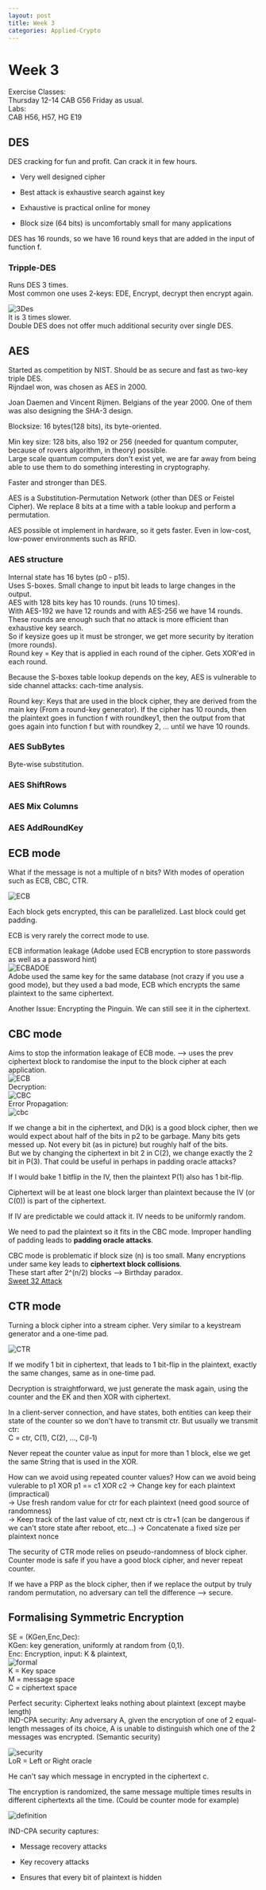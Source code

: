 ```yaml
---
layout: post
title: Week 3
categories: Applied-Crypto
---
```


# Week 3

Exercise Classes:  
Thursday 12-14 CAB G56
Friday as usual.  
Labs:  
CAB H56, H57, HG E19

## DES

DES cracking for fun and profit. Can crack it in few hours.  

* Very well designed cipher

* Best attack is exhaustive search against key  

* Exhaustive is practical online for money

* Block size (64 bits) is uncomfortably small for many applications

DES has 16 rounds, so we have 16 round keys that are added in the input of function f.  

### Tripple-DES

Runs DES 3 times.  
Most common one uses 2-keys: EDE, Encrypt, decrypt then encrypt again.  

![3Des](https://i.imgur.com/V6K3Ydb.png)  
It is 3 times slower.  
Double DES does not offer much additional security over single DES.

## AES

Started as competition by NIST. Should be as secure and fast as two-key triple DES.  
Rijndael won, was chosen as AES in 2000.  

Joan Daemen and Vincent Rijmen. Belgians of the year 2000. One of them was also designing the SHA-3 design.  

Blocksize: 16 bytes(128 bits), its byte-oriented.  

Min key size: 128 bits, also 192 or 256 (needed for quantum computer, because of rovers algorithm, in theory) possible.  
Large scale quantum computers don't exist yet, we are far away from being able to use them to do something interesting in cryptography.

Faster and stronger than DES.  

AES is a Substitution-Permutation Network (other than DES or Feistel Cipher). We replace 8 bits at a time with a table lookup and perform a permutation.

AES possible ot implement in hardware, so it gets faster. Even in low-cost, low-power environments such as RFID.

### AES structure

Internal state has 16 bytes (p0 - p15).  
Uses S-boxes. Small change to input bit leads to large changes in the output.  
AES with 128 bits key has 10 rounds. (runs 10 times).  
With AES-192 we have 12 rounds and with AES-256 we have 14 rounds.  
These rounds are enough such that no attack is more efficient than exhaustive key search.  
So if keysize goes up it must be stronger, we get more security by iteration (more rounds).  
Round key = Key that is applied in each round of the cipher. Gets XOR'ed in each round.

Because the S-boxes table lookup depends on the key, AES is vulnerable to side channel attacks: cach-time analysis.

Round key: Keys that are used in the block cipher, they are derived from the main key (From a round-key generator). If the cipher has 10 rounds, then the plaintext goes in function f with roundkey1, then the output from that goes again into function f but with roundkey 2, ... until we have 10 rounds.  

### AES SubBytes

Byte-wise substitution.

### AES ShiftRows

### AES Mix Columns

### AES AddRoundKey

## ECB mode

What if the message is not a multiple of n bits? With modes of operation such as ECB, CBC, CTR.  

![ECB](https://i.imgur.com/j2DS6ET.png)  

Each block gets encrypted, this can be parallelized. Last block could get padding.  

ECB is very rarely the correct mode to use.  

ECB information leakage (Adobe used ECB encryption to store passwords as well as a password hint)  
![ECBADOE](https://i.imgur.com/rqMi4aa.png)  
Adobe used the same key for the same database (not crazy if you use a good mode), but they used a bad mode, ECB which encrypts the same plaintext to the same ciphertext.  

Another Issue: Encrypting the Pinguin. We can still see it in the ciphertext.  

## CBC mode

Aims to stop the information leakage of ECB mode. --> uses the prev ciphertext block to randomise the input to the block cipher at each application.  
![ECB](https://i.imgur.com/8tqrDYE.png)  
Decryption:  
![CBC](https://i.imgur.com/HebD6hA.png)  
Error Propagation:  
![cbc](https://i.imgur.com/B4c79RC.png)  

If we change a bit in the ciphertext, and D(k) is a good block cipher, then we would expect about half of the bits in p2 to be garbage. Many bits gets messed up. Not every bit (as in picture) but roughly half of the bits.  
But we by changing the ciphertext in bit 2 in C(2), we change exactly the 2 bit in P(3). That could be useful in perhaps in padding oracle attacks?  

If I would bake 1 bitflip in the IV, then the plaintext P(1) also has 1 bit-flip.  

Ciphertext will be at least one block larger than plaintext because the IV (or C(0)) is part of the ciphertext.  

If IV are predictable we could attack it. IV needs to be uniformly random.  

We need to pad the plaintext so it fits in the CBC mode. Improper handling of padding leads to **padding oracle attacks**.

CBC mode is problematic if block size (n) is too small. Many encryptions under same key leads to **ciphertext block collisions**.  
These start after 2^(n/2) blocks --> Birthday paradox.  
[Sweet 32 Attack](https://sweet32.info/)  

## CTR mode

Turning a block cipher into a stream cipher. Very similar to a keystream generator and a one-time pad.

![CTR](https://i.imgur.com/bozqcYf.png)  

If we modify 1 bit in ciphertext, that leads to 1 bit-flip in the plaintext, exactly the same changes, same as in one-time pad.  

Decryption is straightforward, we just generate the mask again, using the counter and the EK and then XOR with ciphertext.  

In a client-server connection, and have states, both entities can keep their state of the counter so we don't have to transmit ctr. But usually we transmit ctr:  
C = ctr, C(1), C(2), ..., C(l-1)  

Never repeat the counter value as input for more than 1 block, else we get the same String that is used in the XOR.  

How can we avoid using repeated counter values? How can we avoid being vulerable to p1 XOR p1 == c1 XOR c2 
-> Change key for each plaintext (impractical)  
-> Use fresh random value for ctr for each plaintext (need good source of randomness)  
-> Keep track of the last value of ctr, next ctr is ctr+1 (can be dangerous if we can't store state after reboot, etc...)
-> Concatenate a fixed size per plaintext nonce 

The security of CTR mode relies on pseudo-randomness of block cipher.  
Counter mode is safe if you have a good block cipher, and never repeat counter.  

If we have a PRP as the block cipher, then if we replace the output by truly random permutation, no adversary can tell the difference --> secure.  

## Formalising Symmetric Encryption

SE = (KGen,Enc,Dec):  
KGen: key generation, uniformly at random from {0,1}.  
Enc: Encryption, input: K & plaintext,  
![formal](https://i.imgur.com/vTQDESx.png)  
K = Key space  
M = message space  
C = ciphertext space  

Perfect security: Ciphertext leaks nothing about plaintext (except maybe length)  
IND-CPA security: Any adversary A, given the encryption of one of 2 equal-length messages of its choice, A is unable to distinguish which one of the 2 messages was encrypted. (Semantic security)  

![security](https://i.imgur.com/6yVIHq0.png)  
LoR = Left or Right oracle  

He can't say which message in encrypted in the ciphertext c.  

The encryption is randomized, the same message multiple times results in different ciphertexts all the time. (Could be counter mode for example)

![definition](https://i.imgur.com/zPXVFok.png)  

IND-CPA security captures:  

* Message recovery attacks  

* Key recovery attacks

* Ensures that every bit of plaintext is hidden